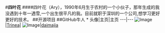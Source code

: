 #**四叶花**
####四叶花（Ary），1990年6月生于农村的一个小伙子，那年生成的我没遇到十年一遇雪,一个出生很平凡的我。目前就职于深圳的一个公司,想学习更好更好的技术。
##开源项目
##GitHub牛人
*
头像|主页|主页
---|---
![Image](https://github.com/siyehua/Adnroid-Notes/blob/master/Img/Person/Trinea.png)|[Trinea](https://github.com/Trinea)|
![Image](https://github.com/siyehua/Adnroid-Notes/blob/master/Img/Person/daimajia.jpg)|[daimajia](https://github.com/daimajia)